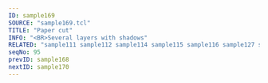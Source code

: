 ```yaml
---
ID: sample169
SOURCE: "sample169.tcl"
TITLE: "Paper cut"
INFO: "<BR>Several layers with shadows"
RELATED: "sample111 sample112 sample114 sample115 sample116 sample127 sample157 sample158"
seqNo: 95
prevID: sample168
nextID: sample170
---
```

